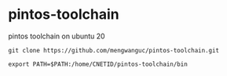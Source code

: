 # pintos-toolchain
pintos toolchain on ubuntu 20

`git clone https://github.com/mengwanguc/pintos-toolchain.git`

`export PATH=$PATH:/home/CNETID/pintos-toolchain/bin`
